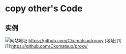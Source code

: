 # copy other's Code
## 实例
 ![网站地址](https://github.com/Ckomatsuo/proxy)
 <https://github.com/Ckomatsuo/proxy>
[地址][1]
  [1]:https://github.com/Ckomatsuo/proxy/

